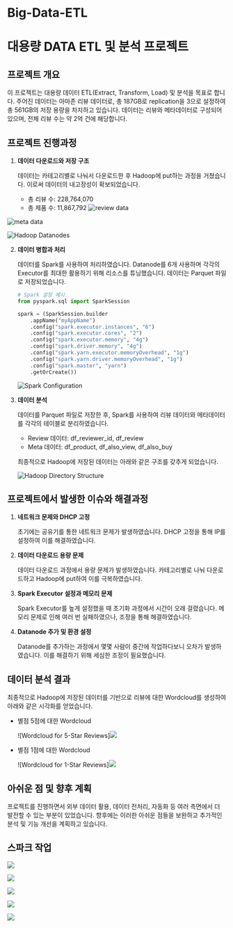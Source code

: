 # Big-Data-ETL

# 대용량 DATA ETL 및 분석 프로젝트

## 프로젝트 개요

이 프로젝트는 대용량 데이터 ETL(Extract, Transform, Load) 및 분석을 목표로 합니다. 주어진 데이터는 아마존 리뷰 데이터로, 총 187GB로 replication을 3으로 설정하여 총 561GB의 저장 용량을 차지하고 있습니다. 데이터는 리뷰와 메타데이터로 구성되어 있으며, 전체 리뷰 수는 약 2억 건에 해당합니다.

## 프로젝트 진행과정

1. **데이터 다운로드와 저장 구조**

   데이터는 카테고리별로 나눠서 다운로드한 후 Hadoop에 put하는 과정을 거쳤습니다. 이로써 데이터의 내고장성이 확보되었습니다.

   - 총 리뷰 수: 228,764,070
   - 총 제품 수: 11,867,792
![review data](https://velog.velcdn.com/images/cheol2_y/post/6f49c54d-10fb-42c9-ab09-67f63d1ef601/image.png)


![meta data](https://velog.velcdn.com/images/cheol2_y/post/fb8f3e5d-50b3-4912-b4bf-d7b779fa758d/image.png)



   ![Hadoop Datanodes](https://velog.velcdn.com/images/cheol2_y/post/595460b2-92d7-47a3-b35a-98687f31d8e2/image.png)

2. **데이터 병합과 처리**

   데이터를 Spark를 사용하여 처리하였습니다. Datanode를 6개 사용하며 각각의 Executor를 최대한 활용하기 위해 리소스를 튜닝했습니다. 데이터는 Parquet 파일로 저장되었습니다.

   ```python
   # Spark 설정 예시
   from pyspark.sql import SparkSession

   spark = (SparkSession.builder
       .appName("myAppName")
       .config("spark.executor.instances", "6")
       .config("spark.executor.cores", "2") 
       .config("spark.executor.memory", "4g") 
       .config("spark.driver.memory", "4g") 
       .config("spark.yarn.executor.memoryOverhead", "1g") 
       .config("spark.yarn.driver.memoryOverhead", "1g") 
       .config("spark.master", "yarn")
       .getOrCreate())
   ```

   ![Spark Configuration](https://velog.velcdn.com/images/cheol2_y/post/3ef23294-d81b-4da6-a0e6-471e9fdd0093/image.png)




3. **데이터 분석**

   데이터를 Parquet 파일로 저장한 후, Spark를 사용하여 리뷰 데이터와 메타데이터를 각각의 테이블로 분리하였습니다.

   - Review 데이터: df_reviewer_id, df_review
   - Meta 데이터: df_product, df_also_view, df_also_buy

   최종적으로 Hadoop에 저장된 데이터는 아래와 같은 구조를 갖추게 되었습니다.

   ![Hadoop Directory Structure](https://velog.velcdn.com/images/cheol2_y/post/10a0a510-3218-4e93-abb7-fff3a4d22f28/image.png)

## 프로젝트에서 발생한 이슈와 해결과정

1. **네트워크 문제와 DHCP 고정**

   초기에는 공유기를 통한 네트워크 문제가 발생하였습니다. DHCP 고정을 통해 IP를 설정하여 이를 해결하였습니다.

2. **데이터 다운로드 용량 문제**

   데이터 다운로드 과정에서 용량 문제가 발생하였습니다. 카테고리별로 나눠 다운로드하고 Hadoop에 put하여 이를 극복하였습니다.

3. **Spark Executor 설정과 메모리 문제**

   Spark Executor를 높게 설정했을 때 초기화 과정에서 시간이 오래 걸렸습니다. 메모리 문제로 인해 여러 번 실패하였으나, 조정을 통해 해결하였습니다.

4. **Datanode 추가 및 환경 설정**

   Datanode를 추가하는 과정에서 몇몇 사람이 중간에 작업하다보니 오차가 발생하였습니다. 이를 해결하기 위해 세심한 조정이 필요했습니다.

## 데이터 분석 결과

최종적으로 Hadoop에 저장된 데이터를 기반으로 리뷰에 대한 Wordcloud를 생성하여 아래와 같은 시각화를 얻었습니다.

- 별점 5점에 대한 Wordcloud

   ![Wordcloud for 5-Star Reviews]![](https://velog.velcdn.com/images/cheol2_y/post/4b9c7ca0-bde3-40bc-b619-ad0ea9a43197/image.png)


- 별점 1점에 대한 Wordcloud

   ![Wordcloud for 1-Star Reviews]![](https://velog.velcdn.com/images/cheol2_y/post/ca776587-9357-4983-875b-efe46ab1082e/image.png)

## 아쉬운 점 및 향후 계획

프로젝트를 진행하면서 외부 데이터 활용, 데이터 전처리, 자동화 등 여러 측면에서 더 발전할 수 있는 부분이 있었습니다. 향후에는 이러한 아쉬운 점들을 보완하고 추가적인 분석 및 기능 개선을 계획하고 있습니다.


## 스파크 작업

![](https://velog.velcdn.com/images/cheol2_y/post/f3145b3d-a71f-4d19-9c11-e80875e0a921/image.png)

![](https://velog.velcdn.com/images/cheol2_y/post/e9955bff-7172-4fa7-9aef-261380af9f47/image.png)

![](https://velog.velcdn.com/images/cheol2_y/post/c2a1e541-67fa-48e7-82c4-a8032e4667ed/image.png)

![](https://velog.velcdn.com/images/cheol2_y/post/e04dd2c3-865e-43de-9165-50a04bbff926/image.png)

![](https://velog.velcdn.com/images/cheol2_y/post/e34dc584-b5f1-41a4-999f-532a78f10c51/image.png)


